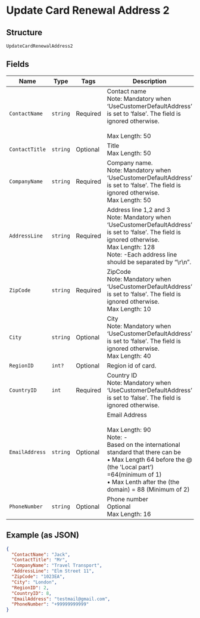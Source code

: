 
# Update Card Renewal Address 2

## Structure

`UpdateCardRenewalAddress2`

## Fields

| Name | Type | Tags | Description |
|  --- | --- | --- | --- |
| `ContactName` | `string` | Required | Contact name<br>Note: Mandatory when ‘UseCustomerDefaultAddress’ is set to ‘false’. The field is ignored otherwise.<br><br>Max Length: 50 |
| `ContactTitle` | `string` | Optional | Title<br>Max Length: 50 |
| `CompanyName` | `string` | Required | Company name.<br>Note: Mandatory when ‘UseCustomerDefaultAddress’ is set to ‘false’. The field is ignored otherwise.<br>Max Length: 50 |
| `AddressLine` | `string` | Required | Address line 1,2 and 3<br>Note: Mandatory when ‘UseCustomerDefaultAddress’ is set to ‘false’. The field is ignored otherwise.<br>Max Length: 128<br>Note: -Each address line should be separated by “\r\n”. |
| `ZipCode` | `string` | Required | ZipCode<br>Note: Mandatory when ‘UseCustomerDefaultAddress’ is set to ‘false’. The field is ignored otherwise.<br>Max Length: 10 |
| `City` | `string` | Optional | City<br>Note: Mandatory when ‘UseCustomerDefaultAddress’ is set to ‘false’. The field is ignored otherwise.<br>Max Length: 40 |
| `RegionID` | `int?` | Optional | Region id of card. |
| `CountryID` | `int` | Required | Country ID<br>Note: Mandatory when ‘UseCustomerDefaultAddress’ is set to ‘false’. The field is ignored otherwise. |
| `EmailAddress` | `string` | Optional | Email Address<br><br>Max Length: 90<br>Note: -<br>Based on the international standard that there can be<br>•    Max Length 64 before the @ (the 'Local part’) =64(minimum of 1)<br>•    Max Lenth after the (the domain) = 88 (Minimum of 2) |
| `PhoneNumber` | `string` | Optional | Phone number<br>Optional<br>Max Length: 16 |

## Example (as JSON)

```json
{
  "ContactName": "Jack",
  "ContactTitle": "Mr",
  "CompanyName": "Travel Transport",
  "AddressLine": "Elm Street 11",
  "ZipCode": "1023EA",
  "City": "London",
  "RegionID": 2,
  "CountryID": 8,
  "EmailAddress": "testmail@gmail.com",
  "PhoneNumber": "+99999999999"
}
```

